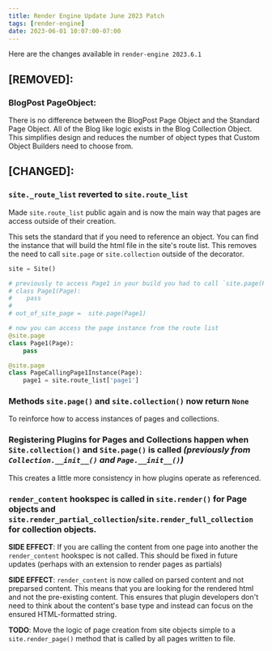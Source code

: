 ```yaml
---
title: Render Engine Update June 2023 Patch
tags: [render-engine]
date: 2023-06-01 10:07:00-07:00
---
```


Here are the changes available in `render-engine 2023.6.1`

## [REMOVED]:

### BlogPost PageObject:
There is no difference between the BlogPost Page Object and the Standard Page Object. All of the Blog like logic exists in the Blog Collection Object. This simplifies design and reduces the number of object types that Custom Object Builders need to choose from.

## [CHANGED]:

### `site._route_list` reverted to `site.route_list`
Made `site.route_list` public again and is now the main way that pages are access outside of their creation.

This sets the standard that if you need to reference an object. You can find the instance that will build the html file in the site's route list. This removes the need to call `site.page` or `site.collection` outside of the decorator.

```python
site = Site()

# previously to access Page1 in your build you had to call `site.page(Page1)` or create an out-of-site instance of the page.
# class Page1(Page):  
#    pass
#
# out_of_site_page =  site.page(Page1)

# now you can access the page instance from the route list
@site.page
class Page1(Page):
    pass

@site.page
class PageCallingPage1Instance(Page):
    page1 = site.route_list['page1']
```

### Methods `site.page()` and `site.collection()` now return `None`

To reinforce how to access instances of pages and collections.

### Registering Plugins for Pages and Collections happen when `Site.collection()` and `Site.page()` is called _(previously from `Collection.__init__()` and `Page.__init__()`)_

This creates a little more consistency in how plugins operate as referenced.

### `render_content` hookspec is called in `site.render()` for Page objects and `site.render_partial_collection`/`site.render_full_collection` for collection objects.

**SIDE EFFECT**: If you are calling the content from one page into another the `render_content` hookspec is not called. This should be fixed in future updates (perhaps with an extension to render pages as partials) 

**SIDE EFFECT**: `render_content` is now called on parsed content and not preparsed content. This means that you are looking for the rendered html and not the pre-existing content. This ensures that plugin developers don't need to think about the content's base type and instead can focus on the ensured HTML-formatted string.

**TODO**: Move the logic of page creation from site objects simple to a `site.render_page()` method that is called by all pages written to file.
